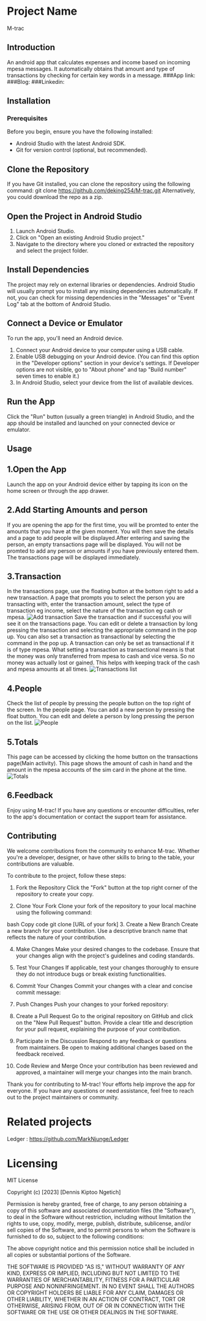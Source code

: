 # Project Name
M-trac

## Introduction
An android app that calculates expenses and income based on incoming mpesa messages.
It automatically obtains that amount and type of transactions by checking for certain key words in a message.
###App link: 
###Blog:
###Linkedin:


## Installation
### Prerequisites
Before you begin, ensure you have the following installed:

- Android Studio with the latest Android SDK.
- Git for version control (optional, but recommended).
## Clone the Repository
If you have Git installed, you can clone the repository using the following command:
	git clone https://github.com/deking254/M-trac.git
Alternatively, you could download the repo as a zip.
## Open the Project in Android Studio
1. Launch Android Studio.
2. Click on "Open an existing Android Studio project."
3. Navigate to the directory where you cloned or extracted the repository and select the project folder.
## Install Dependencies
The project may rely on external libraries or dependencies. Android Studio will usually prompt you to install any missing dependencies automatically. 
If not, you can check for missing dependencies in the "Messages" or "Event Log" tab at the bottom of Android Studio.
## Connect a Device or Emulator
To run the app, you'll need an Android device.

1. Connect your Android device to your computer using a USB cable.
2. Enable USB debugging on your Android device. (You can find this option in the "Developer options" section in your device's settings. If Developer options are not visible, go to "About phone" and tap "Build number" seven times to enable it.)
3. In Android Studio, select your device from the list of available devices.
## Run the App
Click the "Run" button (usually a green triangle) in Android Studio, and the app should be installed and launched on your connected device or emulator.
## Usage
## 1.Open the App
Launch the app on your Android device either by tapping its icon on the home screen or through the app drawer.
## 2.Add Starting Amounts and person
If you are opening the app for the first time, you will be promted to enter the amounts that you have at the given moment. You will then save the details and a page to add people will be displayed.After entering and saving the person, an empty transactions page will be displayed.
You will not be promted to add any person or amounts if you have previously entered them. The transactions page will be displayed immediately.
## 3.Transaction
In the transactions page, use the floating button at the bottom right to add a new transaction. A page that prompts you to select the person you are transacting with, enter the transaction amount, select the type of transaction eg income, select the nature of the transaction eg cash or mpesa.
![Add transaction](add_transaction.jpg)
Save the transaction and if successful you will see it on the transactions page.
You can edit or delete a transaction by long pressing the transaction and selecting the appropriate command in the pop up. You can also set a transaction as transactional by selecting the command in the pop up. A transaction can only be set as transactional if it is of type mpesa. What setting a transaction as transactional means is that the money was only transferred from mpesa to cash and vice versa. So no money was actually lost or gained. This helps with keeping track of the cash and mpesa amounts at all times.
![Transactions list](transactions.jpg)

## 4.People
Check the list of people by pressing the people button on the top right of the screen. In the people page. You can add a new person by pressing the float button. You can edit and delete a person by long pressing the person on the list.
![People](people.jpg)
## 5.Totals
This page can be accessed by clicking the home button on the transactions page(Main activity). This page shows the amount of cash in hand and the amount in the mpesa accounts of the sim card in the phone at the time.
![Totals](totals.jpg)
## 6.Feedback
Enjoy using M-trac! If you have any questions or encounter difficulties, refer to the app's documentation or contact the support team for assistance.
## Contributing
We welcome contributions from the community to enhance M-trac. Whether you're a developer, designer, or have other skills to bring to the table, your contributions are valuable.

To contribute to the project, follow these steps:

1. Fork the Repository
Click the "Fork" button at the top right corner of the repository to create your copy.

2. Clone Your Fork
Clone your fork of the repository to your local machine using the following command:

bash
Copy code
git clone [URL of your fork]
3. Create a New Branch
Create a new branch for your contribution. Use a descriptive branch name that reflects the nature of your contribution.

4. Make Changes
Make your desired changes to the codebase. Ensure that your changes align with the project's guidelines and coding standards.

5. Test Your Changes
If applicable, test your changes thoroughly to ensure they do not introduce bugs or break existing functionalities.

6. Commit Your Changes
Commit your changes with a clear and concise commit message:

7. Push Changes
Push your changes to your forked repository:

8. Create a Pull Request
Go to the original repository on GitHub and click on the "New Pull Request" button. Provide a clear title and description for your pull request, explaining the purpose of your contribution.

9. Participate in the Discussion
Respond to any feedback or questions from maintainers. Be open to making additional changes based on the feedback received.

10. Code Review and Merge
Once your contribution has been reviewed and approved, a maintainer will merge your changes into the main branch.

Thank you for contributing to M-trac! Your efforts help improve the app for everyone. If you have any questions or need assistance, feel free to reach out to the project maintainers or community.
# Related projects
Ledger : https://github.com/MarkNjunge/Ledger
# Licensing
MIT License

Copyright (c) [2023] [Dennis Kiptoo Ngetich]

Permission is hereby granted, free of charge, to any person obtaining a copy
of this software and associated documentation files (the "Software"), to deal
in the Software without restriction, including without limitation the rights
to use, copy, modify, merge, publish, distribute, sublicense, and/or sell
copies of the Software, and to permit persons to whom the Software is
furnished to do so, subject to the following conditions:

The above copyright notice and this permission notice shall be included in
all copies or substantial portions of the Software.

THE SOFTWARE IS PROVIDED "AS IS," WITHOUT WARRANTY OF ANY KIND, EXPRESS OR
IMPLIED, INCLUDING BUT NOT LIMITED TO THE WARRANTIES OF MERCHANTABILITY,
FITNESS FOR A PARTICULAR PURPOSE AND NONINFRINGEMENT. IN NO EVENT SHALL THE
AUTHORS OR COPYRIGHT HOLDERS BE LIABLE FOR ANY CLAIM, DAMAGES OR OTHER
LIABILITY, WHETHER IN AN ACTION OF CONTRACT, TORT OR OTHERWISE, ARISING FROM,
OUT OF OR IN CONNECTION WITH THE SOFTWARE OR THE USE OR OTHER DEALINGS IN
THE SOFTWARE.

